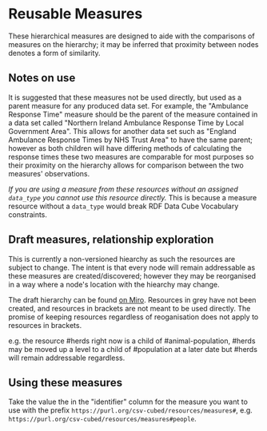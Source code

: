 # Reusable Measures

These hierarchical measures are designed to aide with the comparisons of measures on the hierarchy; it may be inferred that proximity between nodes denotes a form of similarity.

## Notes on use

It is suggested that these measures not be used directly, but used as a parent measure for any produced data set. For example, the "Ambulance Response Time" measure should be the parent of the measure contained in a data set called "Northern Ireland Ambulance Response Time by Local Government Area". This allows for another data set such as "England Ambulance Response Times by NHS Trust Area" to have the same parent; however as both children will have differing methods of calculating the response times these two measures are comparable for most purposes so their proximity on the hierarchy allows for comparison between the two measures' observations. 

*If you are using a measure from these resources without an assigned `data_type` you cannot use this resource directly.* This is because a measure resource without a `data_type` would break RDF Data Cube Vocabulary constraints.

## Draft measures, relationship exploration

This is currently a non-versioned hiearchy as such the resources are subject to change. The intent is that every node will remain addressable as these measures are created/discovered; however they may be reorganised in a way where a node's location with the hiearchy may change.

The draft hierarchy can be found [on Miro](https://miro.com/app/board/uXjVPco-cCs=/?share_link_id=366659006253). Resources in grey have not been created, and resources in brackets are not meant to be used directly. The promise of keeping resources regardless of reoganisation does not apply to resources in brackets.

e.g. the resource #herds right now is a child of #animal-population, #herds may be moved up a level to a child of #population at a later date but #herds will remain addressable regardless.

## Using these measures

Take the value the in the "identifier" column for the measure you want to use with the prefix `https://purl.org/csv-cubed/resources/measures#`, e.g. `https://purl.org/csv-cubed/resources/measures#people`.
